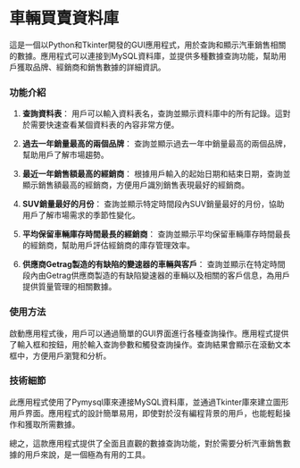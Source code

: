 # 車輛買賣資料庫
這是一個以Python和Tkinter開發的GUI應用程式，用於查詢和顯示汽車銷售相關的數據。應用程式可以連接到MySQL資料庫，並提供多種數據查詢功能，幫助用戶獲取品牌、經銷商和銷售數據的詳細資訊。

### 功能介紹

1. **查詢資料表**：
   用戶可以輸入資料表名，查詢並顯示資料庫中的所有記錄。這對於需要快速查看某個資料表的內容非常方便。

2. **過去一年銷量最高的兩個品牌**：
   查詢並顯示過去一年中銷量最高的兩個品牌，幫助用戶了解市場趨勢。

3. **最近一年銷售額最高的經銷商**：
   根據用戶輸入的起始日期和結束日期，查詢並顯示銷售額最高的經銷商，方便用戶識別銷售表現最好的經銷商。

4. **SUV銷量最好的月份**：
   查詢並顯示特定時間段內SUV銷量最好的月份，協助用戶了解市場需求的季節性變化。

5. **平均保留車輛庫存時間最長的經銷商**：
   查詢並顯示平均保留車輛庫存時間最長的經銷商，幫助用戶評估經銷商的庫存管理效率。

6. **供應商Getrag製造的有缺陷的變速器的車輛與客戶**：
   查詢並顯示在特定時間段內由Getrag供應商製造的有缺陷變速器的車輛以及相關的客戶信息，為用戶提供質量管理的相關數據。

### 使用方法

啟動應用程式後，用戶可以通過簡單的GUI界面進行各種查詢操作。應用程式提供了輸入框和按鈕，用於輸入查詢參數和觸發查詢操作。查詢結果會顯示在滾動文本框中，方便用戶瀏覽和分析。

### 技術細節

此應用程式使用了Pymysql庫來連接MySQL資料庫，並通過Tkinter庫來建立圖形用戶界面。應用程式的設計簡單易用，即使對於沒有編程背景的用戶，也能輕鬆操作和獲取所需數據。

總之，這款應用程式提供了全面且直觀的數據查詢功能，對於需要分析汽車銷售數據的用戶來說，是一個極為有用的工具。
